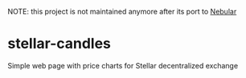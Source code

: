 NOTE: this project is not maintained anymore after its port to [Nebular](https://github.com/rarach/nebular-app)

# stellar-candles
Simple web page with price charts for Stellar decentralized exchange
